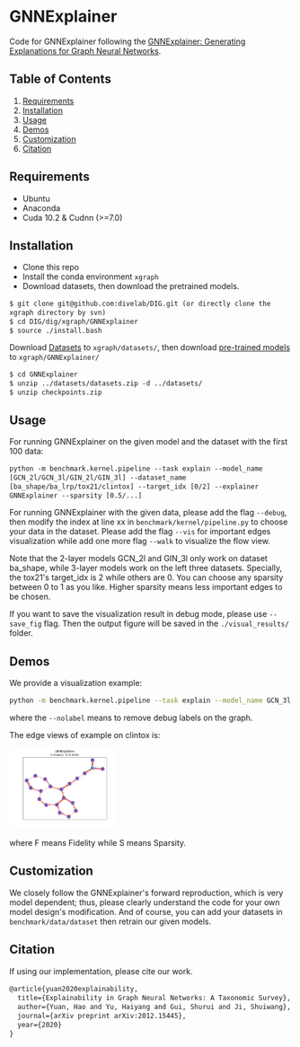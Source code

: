 # GNNExplainer

Code for GNNExplainer following the [GNNExplainer: Generating Explanations for Graph Neural Networks](https://arxiv.org/abs/1903.03894).

## Table of Contents

1. [Requirements](#requirements)
1. [Installation](#installation)
1. [Usage](#usage)
1. [Demos](#demos)
1. [Customization](#customization)
1. [Citation](#citation)

## Requirements

* Ubuntu
* Anaconda
* Cuda 10.2 & Cudnn (>=7.0)

## Installation

* Clone this repo
* Install the conda environment `xgraph`
* Download datasets, then download the pretrained models.

```shell script
$ git clone git@github.com:divelab/DIG.git (or directly clone the xgraph directory by svn)
$ cd DIG/dig/xgraph/GNNExplainer
$ source ./install.bash
```
Download [Datasets](https://mailustceducn-my.sharepoint.com/:u:/g/personal/agnesgsr_mail_ustc_edu_cn/EdH7QVBBghBBgmMgf0_UZSAByxkMa3AvRdH7_QwD9MUfrw?e=EN3JiS) to `xgraph/datasets/`, then
download [pre-trained models](https://mailustceducn-my.sharepoint.com/:u:/g/personal/agnesgsr_mail_ustc_edu_cn/EZklsgM56i5EtCKeeEpTTLIBNpDvDNB-zol6ROXBngPsZg?e=20IBOg) to `xgraph/GNNExplainer/`
```shell script
$ cd GNNExplainer 
$ unzip ../datasets/datasets.zip -d ../datasets/
$ unzip checkpoints.zip
```

## Usage

For running GNNExplainer on the given model and the dataset with the first 100 data:

```shell script
python -m benchmark.kernel.pipeline --task explain --model_name [GCN_2l/GCN_3l/GIN_2l/GIN_3l] --dataset_name [ba_shape/ba_lrp/tox21/clintox] --target_idx [0/2] --explainer GNNExplainer --sparsity [0.5/...]
```

For running GNNExplainer with the given data, please add the flag `--debug`, then modify the index at line xx in `benchmark/kernel/pipeline.py` to choose your data in the dataset. Please add the flag `--vis` for important edges visualization while add one more flag `--walk` to visualize the flow view.

Note that the 2-layer models GCN_2l and GIN_3l only work on dataset ba_shape, while 3-layer models work on the left three datasets. Specially, the tox21's target_idx is 2 while others are 0. You can choose any sparsity between 0 to 1 as you like. Higher sparsity means less important edges to be chosen.

If you want to save the visualization result in debug mode, please use `--save_fig` flag. Then the output figure will be saved
in the `./visual_results/` folder.

## Demos

We provide a visualization example:

```bash
python -m benchmark.kernel.pipeline --task explain --model_name GCN_3l --dataset_name clintox --target_idx 0 --explainer GNNExplainer --sparsity 0.5 --debug --vis --nolabel
```
where the `--nolabel` means to remove debug labels on the graph.

The edge views of example on clintox is:

<img src="./figures/clintox.png" alt="ba_shape_edge" style="zoom:30%"/>

where F means Fidelity while S means Sparsity.

## Customization

We closely follow the GNNExplainer's forward reproduction, which is very model dependent; thus, please clearly understand the code for your own model design's modification. And of course, you can add your datasets in `benchmark/data/dataset` then retrain our given models.

## Citation

If using our implementation, please cite our work.

```
@article{yuan2020explainability,
  title={Explainability in Graph Neural Networks: A Taxonomic Survey},
  author={Yuan, Hao and Yu, Haiyang and Gui, Shurui and Ji, Shuiwang},
  journal={arXiv preprint arXiv:2012.15445},
  year={2020}
}
```

